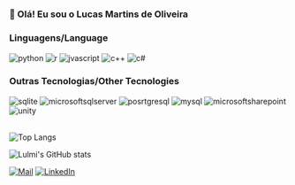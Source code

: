 
### 👋 Olá! Eu sou o Lucas Martins de Oliveira

### Linguagens/Language
<div style = "display: inline_block">
    <img align = "center" alt = "python" src = "https://img.shields.io/badge/Python-14354C?style=for-the-badge&logo=python&logoColor=white"/>
    <img align = "center" alt = "r" src = "https://img.shields.io/badge/R-276DC3?style=for-the-badge&logo=r&logoColor=white"/>
    <img align = "center" alt = "jvascript" src = "https://img.shields.io/badge/JavaScript-F7DF1E?style=for-the-badge&logo=javascript&logoColor=black"/>
    <img align = "center" alt = "c++" src = "https://img.shields.io/badge/C%2B%2B-00599C?style=for-the-badge&logo=c%2B%2B&logoColor=white"/>
    <img align = "center" alt = "c#" src = "https://img.shields.io/badge/C%23-239120?style=for-the-badge&logo=c-sharp&logoColor=white"/>
</div>

### Outras Tecnologias/Other Tecnologies
<div style = "display: inline_block">
    <img align = "center" alt = "sqlite" src = "https://img.shields.io/badge/SQLite-07405E?style=for-the-badge&logo=sqlite&logoColor=white"/>
    <img align = "center" alt = "microsoftsqlserver" src = "https://img.shields.io/badge/Microsoft%20SQL%20Server-CC2927?style=for-the-badge&logo=microsoft%20sql%20server&logoColor=white"/>
    <img align = "center" alt = "posrtgresql" src = "https://img.shields.io/badge/PostgreSQL-316192?style=for-the-badge&logo=postgresql&logoColor=white"/>
    <img align = "center" alt = "mysql" src = "https://img.shields.io/badge/MySQL-005C84?style=for-the-badge&logo=mysql&logoColor=white"/>
    <img align = "center" alt = "microsoftsharepoint" src = "https://img.shields.io/badge/Microsoft_SharePoint-0078D4?style=for-the-badge&logo=microsoft-sharepoint&logoColor=white"/>
    <img align = "center" alt = "unity" src = "https://img.shields.io/badge/Unity-100000?style=for-the-badge&logo=unity&logoColor=white"/>
</div><br/>

![Top Langs](https://github-readme-stats.vercel.app/api/top-langs/?username=lulmi&hide_progress=true)

![Lulmi's GitHub stats](https://github-readme-stats.vercel.app/api?username=lulmi&show_icons=true&theme=dracula)

[![Mail](https://img.shields.io/badge/Gmail-D14836?style=for-the-badge&logo=gmail&logoColor=white)](mailto:lkzdd.mo@gmail.com)
[![LinkedIn](https://img.shields.io/badge/LinkedIn-0077B5?style=for-the-badge&logo=linkedin&logoColor=white)](https://www.linkedin.com/in/lkzdd/)

